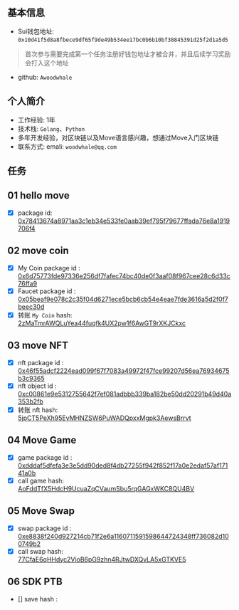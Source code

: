 ## 基本信息
- Sui钱包地址: `0x10d41f5d8a8fbece9df65f9de49b534ee17bc0b6b10bf38845391d25f2d1a5d5`
> 首次参与需要完成第一个任务注册好钱包地址才被合并，并且后续学习奖励会打入这个地址
- github: `Awoodwhale`

## 个人简介
- 工作经验: 1年
- 技术栈: `Golang`、`Python`
- 多年开发经验，对区块链以及Move语言感兴趣，想通过Move入门区块链
- 联系方式: emali: `woodwhale@qq.com` 

## 任务

##   01 hello move  
- [x] package id: [0x78413674a8971aa3c1eb34e533fe0aab39ef795f79677ffada76e8a1919706f4](https://testnet.suivision.xyz/package/0x78413674a8971aa3c1eb34e533fe0aab39ef795f79677ffada76e8a1919706f4?tab=Code)

##   02 move coin
- [x] My Coin package id : [0x6d75773fde97336e256df7fafec74bc40de0f3aaf08f967cee28c6d33c76ffa9](https://suivision.xyz/package/0x6d75773fde97336e256df7fafec74bc40de0f3aaf08f967cee28c6d33c76ffa9?tab=Code)
- [x] Faucet package id : [0x05beaf9e078c2c35f04d6271ece5bcb6cb54e4eae7fde3616a5d2f0f7beec30d](https://suivision.xyz/package/0x05beaf9e078c2c35f04d6271ece5bcb6cb54e4eae7fde3616a5d2f0f7beec30d?tab=Code)
- [x] 转账 `My Coin` hash: [2zMaTmrAWQLuYea44fuqfk4UX2pw1f6AwGT9rXKJCkxc](https://suivision.xyz/txblock/2zMaTmrAWQLuYea44fuqfk4UX2pw1f6AwGT9rXKJCkxc)

##   03 move NFT
- [x] nft package id : [0x46f55adcf2224ead099f67f7083a49972f47fce99207d56ea76934675b3c9365](https://suivision.xyz/package/0x46f55adcf2224ead099f67f7083a49972f47fce99207d56ea76934675b3c9365)
- [x] nft object id : [0xc00861e9e5312755642f7ef081adbbb339ba182be50dd20291b49d40a353b2fb](https://suivision.xyz/object/0xc00861e9e5312755642f7ef081adbbb339ba182be50dd20291b49d40a353b2fb)
- [x] 转账 nft  hash: [5jpCT5PeXh95EyMHNZSW6PuWADQpxxMgpk3AewsBrrvt](https://suivision.xyz/txblock/5jpCT5PeXh95EyMHNZSW6PuWADQpxxMgpk3AewsBrrvt?tab=Overview)

##   04 Move Game
- [x] game package id : [0xdddaf5dfefa3e3e5dd90ded8f4db27255f942f852f17a0e2edaf57af17141a0b](https://suivision.xyz/package/0xdddaf5dfefa3e3e5dd90ded8f4db27255f942f852f17a0e2edaf57af17141a0b)
- [x] call game hash: [AoFddTfX5HdcH9UcuaZqCVaumSbu5rqGAGxWKC8QU4BV](https://suivision.xyz/txblock/AoFddTfX5HdcH9UcuaZqCVaumSbu5rqGAGxWKC8QU4BV)

##   05 Move Swap
- [x] swap package id : [0xe8838f240d927214cb71f2e6a1160711591598644724348ff736082d100749b2](https://suivision.xyz/package/0xe8838f240d927214cb71f2e6a1160711591598644724348ff736082d100749b2)
- [x] call swap hash: [77CfaE6qHHdyc2VioB6pG9zhn4RJtwDXQvLA5xGTKVE5](https://suivision.xyz/txblock/77CfaE6qHHdyc2VioB6pG9zhn4RJtwDXQvLA5xGTKVE5)

##   06 SDK PTB
- [] save hash :
